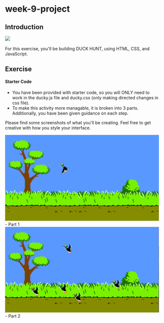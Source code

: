 # week-9-project

## Introduction

![](https://media.giphy.com/media/TWxWXeuF8rIhG/giphy.gif)

For this exercise, you'll be building DUCK HUNT, using HTML, CSS, and JavaScript.

## Exercise

#### Starter Code

- You have been provided with starter code, so you will ONLY need to work in the ducky.js file and ducky.css (only making directed changes in css file).
- To make this activity more managable, it is broken into 3 parts. Additionally, you have been given guidance on each step.

Please find some screenshots of what you'll be creating. Feel free to get creative with how you style your interface.

![Screen-shot](./images/duck-hunt-part-1.png) - Part 1
![Screen-shot](./images/duck-hunt-part-2.png) - Part 2
